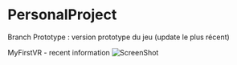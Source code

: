 # PersonalProject
Branch Prototype : version prototype du jeu (update le plus récent)

MyFirstVR - recent information
![ScreenShot](https://github.com/matianning/PersonalProject/tree/main/MyFirstVR/Images/Result0.png)
